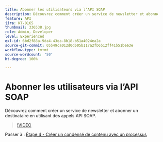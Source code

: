 ```yaml
---
title: Abonner les utilisateurs via l’API SOAP
description: Découvrez comment créer un service de newsletter et abonner un destinataire en utilisant des appels API SOAP.
feature: API
jira: KT-8165
thumbnail: 336538.jpg
role: Admin, Developer
level: Experienced
exl-id: 6bd2f88a-9da4-43ea-8b18-b51a4024ea2a
source-git-commit: 05b49ca012d0d505b117a2fb6b12ff41b51be63e
workflow-type: tm+mt
source-wordcount: '50'
ht-degree: 100%

---
```


# Abonner les utilisateurs via l’API SOAP

Découvrez comment créer un service de newsletter et abonner un destinataire en utilisant des appels API SOAP.

>[!VIDEO](https://video.tv.adobe.com/v/336538?quality=12&learn=on)

Passer à : [Étape 4 - Créer un condensé de contenu avec un processus](/help/tutorial-use-soap-apis/create-article-alert-delivery-overview.md)

